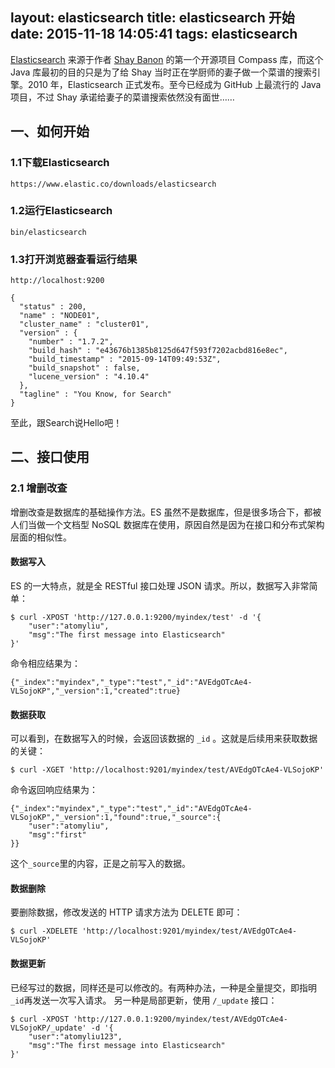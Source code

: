 layout: elasticsearch
title: elasticsearch 开始
date: 2015-11-18 14:05:41
tags: elasticsearch
---
[Elasticsearch](https://www.elastic.co/) 来源于作者 [Shay Banon](http://www.linkedin.com/in/shaybanon) 的第一个开源项目 Compass 库，而这个 Java 库最初的目的只是为了给 Shay 当时正在学厨师的妻子做一个菜谱的搜索引擎。2010 年，Elasticsearch 正式发布。至今已经成为 GitHub 上最流行的 Java 项目，不过 Shay 承诺给妻子的菜谱搜索依然没有面世……
<!--more-->
## 一、如何开始
### 1.1下载Elasticsearch
```
https://www.elastic.co/downloads/elasticsearch
```
### 1.2运行Elasticsearch
```
bin/elasticsearch
```
### 1.3打开浏览器查看运行结果
```
http://localhost:9200
```
```
{
  "status" : 200,
  "name" : "NODE01",
  "cluster_name" : "cluster01",
  "version" : {
    "number" : "1.7.2",
    "build_hash" : "e43676b1385b8125d647f593f7202acbd816e8ec",
    "build_timestamp" : "2015-09-14T09:49:53Z",
    "build_snapshot" : false,
    "lucene_version" : "4.10.4"
  },
  "tagline" : "You Know, for Search"
}
```
至此，跟Search说Hello吧！
## 二、接口使用
### 2.1 增删改查
增删改查是数据库的基础操作方法。ES 虽然不是数据库，但是很多场合下，都被人们当做一个文档型 NoSQL 数据库在使用，原因自然是因为在接口和分布式架构层面的相似性。
#### 数据写入
ES 的一大特点，就是全 RESTful 接口处理 JSON 请求。所以，数据写入非常简单：
```
$ curl -XPOST 'http://127.0.0.1:9200/myindex/test' -d '{
    "user":"atomyliu",
    "msg":"The first message into Elasticsearch"
}'
```
命令相应结果为：
```
{"_index":"myindex","_type":"test","_id":"AVEdgOTcAe4-VLSojoKP","_version":1,"created":true}
```
#### 数据获取
可以看到，在数据写入的时候，会返回该数据的 `_id` 。这就是后续用来获取数据的关键：
```
$ curl -XGET 'http://localhost:9201/myindex/test/AVEdgOTcAe4-VLSojoKP'
```
命令返回响应结果为：
```
{"_index":"myindex","_type":"test","_id":"AVEdgOTcAe4-VLSojoKP","_version":1,"found":true,"_source":{
    "user":"atomyliu",
    "msg":"first"
}}
```
这个`_source`里的内容，正是之前写入的数据。
#### 数据删除
要删除数据，修改发送的 HTTP 请求方法为 DELETE 即可：
```
$ curl -XDELETE 'http://localhost:9201/myindex/test/AVEdgOTcAe4-VLSojoKP'
```
#### 数据更新
已经写过的数据，同样还是可以修改的。有两种办法，一种是全量提交，即指明`_id`再发送一次写入请求。
另一种是局部更新，使用 `/_update` 接口：
```
$ curl -XPOST 'http://127.0.0.1:9200/myindex/test/AVEdgOTcAe4-VLSojoKP/_update' -d '{
    "user":"atomyliu123",
    "msg":"The first message into Elasticsearch"
}'
```